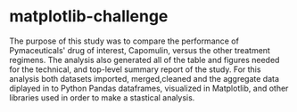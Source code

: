 # matplotlib-challenge
The purpose of this study was to compare the performance of Pymaceuticals' drug of interest, Capomulin, versus the other treatment regimens. The analysis also generated all of the table and figures needed for the technical, and top-level summary report of the study. For this analysis both datasets imported, merged,cleaned and the aggregate data diplayed in to Python Pandas dataframes, visualized in Matplotlib, and other libraries used in order to make a stastical analysis. 
